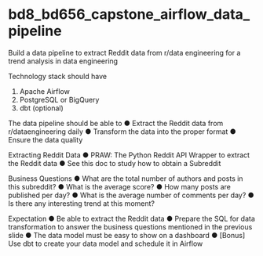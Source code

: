 # bd8_bd656_capstone_airflow_data_pipeline
Build a data pipeline to extract Reddit data from r/data engineering for a trend analysis in data engineering

Technology stack should have
1. Apache Airflow
2. PostgreSQL or BigQuery
3. dbt (optional)

The data pipeline should be able to
● Extract the Reddit data from r/dataengineering daily
● Transform the data into the proper format
● Ensure the data quality

Extracting Reddit Data
● PRAW: The Python Reddit API Wrapper to extract the Reddit data
● See this doc to study how to obtain a Subreddit

Business Questions
● What are the total number of authors and
posts in this subreddit?
● What is the average score?
● How many posts are published per day?
● What is the average number of comments
per day?
● Is there any interesting trend at this
moment?


Expectation
● Be able to extract the Reddit data
● Prepare the SQL for data transformation to answer the business questions
mentioned in the previous slide
● The data model must be easy to show on a dashboard
● [Bonus] Use dbt to create your data model and schedule it in Airflow
